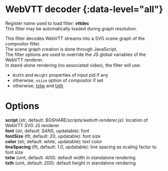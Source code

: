 <!-- automatically generated - do not edit, patch gpac/applications/gpac/gpac.c -->

# WebVTT decoder  {:data-level="all"}  
  
Register name used to load filter: __vttdec__  
This filter may be automatically loaded during graph resolution.  
  
This filter decodes WebVTT streams into a SVG scene graph of the compositor filter.  
The scene graph creation is done through JavaScript.  
The filter options are used to override the JS global variables of the WebVTT renderer.  
In stand-alone rendering (no associated video), the filter will use:  

- `Width` and `Height` properties of input pid if any  
- otherwise, `osize` option of compositor if set  
- otherwise, [txtw](#txtw) and [txth](#txth)  

  

# Options    
  
<a id="script">__script__</a> (str, default: _$GSHARE/scripts/webvtt-renderer.js_): location of WebVTT SVG JS renderer  
<a id="font">__font__</a> (str, default: _SANS_, updatable): font  
<a id="fontSize">__fontSize__</a> (flt, default: _20_, updatable): font size  
<a id="color">__color__</a> (str, default: _white_, updatable): text color  
<a id="lineSpacing">__lineSpacing__</a> (flt, default: _1.0_, updatable): line spacing as scaling factor to font size  
<a id="txtw">__txtw__</a> (uint, default: _400_): default width in standalone rendering  
<a id="txth">__txth__</a> (uint, default: _200_): default height in standalone rendering  
  
